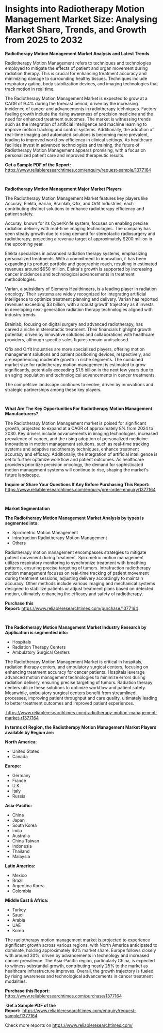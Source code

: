 <p><h1>Insights into Radiotherapy Motion Management Market Size: Analysing Market Share, Trends, and Growth from 2025 to 2032</h1></p><p><strong>Radiotherapy Motion Management Market Analysis and Latest Trends</strong></p>
<p><p>Radiotherapy Motion Management refers to techniques and technologies employed to mitigate the effects of patient and organ movement during radiation therapy. This is crucial for enhancing treatment accuracy and minimizing damage to surrounding healthy tissues. Techniques include respiratory gating, body stabilization devices, and imaging technologies that track motion in real time. </p><p>The Radiotherapy Motion Management Market is expected to grow at a CAGR of 9.4% during the forecast period, driven by the increasing incidence of cancer and advancements in radiotherapy techniques. Factors fueling growth include the rising awareness of precision medicine and the need for enhanced treatment outcomes. The market is witnessing trends such as the integration of artificial intelligence and machine learning to improve motion tracking and control systems. Additionally, the adoption of real-time imaging and automated solutions is becoming more prevalent, leading to improved workflow efficiency in clinical settings. As healthcare facilities invest in advanced technologies and training, the future of Radiotherapy Motion Management appears promising, with a focus on personalized patient care and improved therapeutic results.</p></p>
<p><strong>Get a Sample PDF of the Report:&nbsp;</strong> <a href="https://www.reliableresearchtimes.com/enquiry/request-sample/1377164?utm_campaign=1835&utm_medium=2&utm_source=Github&utm_content=ia&utm_term=13012025&utm_id=radiotherapy-motion-management">https://www.reliableresearchtimes.com/enquiry/request-sample/1377164</a></p>
<p>&nbsp;</p>
<p><strong>Radiotherapy Motion Management Major Market Players</strong></p>
<p><p>The Radiotherapy Motion Management Market features key players like Accuray, Elekta, Varian, Brainlab, Qfix, and Orfit Industries, each contributing distinct solutions to enhance radiotherapy efficiency and patient safety. </p><p>Accuray, known for its CyberKnife system, focuses on enabling precise radiation delivery with real-time imaging technologies. The company has seen steady growth due to rising demand for stereotactic radiosurgery and radiotherapy, projecting a revenue target of approximately $200 million in the upcoming year.</p><p>Elekta specializes in advanced radiation therapy systems, emphasizing personalized treatments. With a commitment to innovation, it has been expanding its product portfolio and geographic reach, resulting in estimated revenues around $950 million. Elekta's growth is supported by increasing cancer incidences and technological advancements in treatment methodologies.</p><p>Varian, a subsidiary of Siemens Healthineers, is a leading player in radiation oncology. Their systems are widely recognized for integrating artificial intelligence to optimize treatment planning and delivery. Varian has reported revenues exceeding $3 billion, with a robust growth trajectory as it invests in developing next-generation radiation therapy technologies aligned with industry trends.</p><p>Brainlab, focusing on digital surgery and advanced radiotherapy, has carved a niche in stereotactic treatment. Their financials highlight growth potential, driven by innovative solutions and collaborations with healthcare providers, although specific sales figures remain undisclosed.</p><p>Qfix and Orfit Industries are more specialized players, offering motion management solutions and patient positioning devices, respectively, and are experiencing moderate growth in niche segments. The combined market size for radiotherapy motion management is estimated to grow significantly, potentially exceeding $1.5 billion in the next few years due to an aging population and technological advancements in cancer treatments. </p><p>The competitive landscape continues to evolve, driven by innovations and strategic partnerships among these key players.</p></p>
<p>&nbsp;</p>
<p><strong>What Are The Key Opportunities For Radiotherapy Motion Management Manufacturers?</strong></p>
<p><p>The Radiotherapy Motion Management market is poised for significant growth, projected to expand at a CAGR of approximately 8% from 2024 to 2030. Key drivers include advancements in imaging technologies, increased prevalence of cancer, and the rising adoption of personalized medicine. Innovations in motion management solutions, such as real-time tracking systems and adaptive radiotherapy techniques, enhance treatment accuracy and efficacy. Additionally, the integration of artificial intelligence is set to further optimize workflow and patient outcomes. As healthcare providers prioritize precision oncology, the demand for sophisticated motion management systems will continue to rise, shaping the market's future landscape.</p></p>
<p><strong>Inquire or Share Your Questions If Any Before Purchasing This Report:</strong> <a href="https://www.reliableresearchtimes.com/enquiry/pre-order-enquiry/1377164?utm_campaign=1835&utm_medium=2&utm_source=Github&utm_content=ia&utm_term=13012025&utm_id=radiotherapy-motion-management">https://www.reliableresearchtimes.com/enquiry/pre-order-enquiry/1377164</a></p>
<p>&nbsp;</p>
<p><strong>Market Segmentation</strong></p>
<p><strong>The Radiotherapy Motion Management Market Analysis by types is segmented into:</strong></p>
<p><ul><li>Spirometric Motion Management</li><li>Intrafraction Radiotherapy Motion Management</li><li>Others</li></ul></p>
<p><p>Radiotherapy motion management encompasses strategies to mitigate patient movement during treatment. Spirometric motion management utilizes respiratory monitoring to synchronize treatment with breathing patterns, ensuring precise targeting of tumors. Intrafraction radiotherapy motion management focuses on real-time tracking of patient movement during treatment sessions, adjusting delivery accordingly to maintain accuracy. Other methods include various imaging and mechanical systems designed to stabilize patients or adjust treatment plans based on detected motion, ultimately enhancing the efficacy and safety of radiotherapy.</p></p>
<p><strong>Purchase this Report:&nbsp;</strong><a href="https://www.reliableresearchtimes.com/purchase/1377164?utm_campaign=1835&utm_medium=2&utm_source=Github&utm_content=ia&utm_term=13012025&utm_id=radiotherapy-motion-management">https://www.reliableresearchtimes.com/purchase/1377164</a></p>
<p>&nbsp;</p>
<p><strong>The Radiotherapy Motion Management Market Industry Research by Application is segmented into:</strong></p>
<p><ul><li>Hospitals</li><li>Radiation Therapy Centers</li><li>Ambulatory Surgical Centers</li></ul></p>
<p><p>The Radiotherapy Motion Management Market is critical in hospitals, radiation therapy centers, and ambulatory surgical centers, focusing on enhancing treatment accuracy for cancer patients. Hospitals leverage advanced motion management technologies to minimize errors during radiation delivery, ensuring precise targeting of tumors. Radiation therapy centers utilize these solutions to optimize workflow and patient safety. Meanwhile, ambulatory surgical centers benefit from streamlined processes, improving patient throughput and care quality, ultimately leading to better treatment outcomes and improved patient experiences.</p></p>
<p><a href="https://www.reliableresearchtimes.com/radiotherapy-motion-management-market-r1377164?utm_campaign=1835&utm_medium=2&utm_source=Github&utm_content=ia&utm_term=13012025&utm_id=radiotherapy-motion-management">&nbsp;https://www.reliableresearchtimes.com/radiotherapy-motion-management-market-r1377164</a></p>
<p><strong>In terms of Region, the Radiotherapy Motion Management Market Players available by Region are:</strong></p>
<p>
    <p> <strong> North America: </strong>
        <ul>
            <li>United States</li>
            <li>Canada</li>
        </ul>
        </p> 
    <p> <strong> Europe: </strong>
        <ul>
            <li>Germany</li>
            <li>France</li>
            <li>U.K.</li>
            <li>Italy</li>
            <li>Russia</li>
        </ul>
        </p> 
    <p> <strong> Asia-Pacific: </strong>
        <ul>
            <li>China</li>
            <li>Japan</li>
            <li>South Korea</li>
            <li>India</li>
            <li>Australia</li>
            <li>China Taiwan</li>
            <li>Indonesia</li>
            <li>Thailand</li>
            <li>Malaysia</li>
        </ul>
        </p> 
    <p> <strong> Latin America: </strong>
        <ul>
            <li>Mexico</li>
            <li>Brazil</li>
            <li>Argentina Korea</li>
            <li>Colombia</li>
        </ul>
        </p> 
    <p> <strong> Middle East & Africa: </strong>
        <ul>
            <li>Turkey</li>
            <li>Saudi</li>
            <li>Arabia</li>
            <li>UAE</li>
            <li>Korea</li>
        </ul>
    </p>
    </p>
<p><p>The radiotherapy motion management market is projected to experience significant growth across various regions, with North America anticipated to dominate, holding approximately 40% market share. Europe follows closely with around 30%, driven by advancements in technology and increased cancer prevalence. The Asia-Pacific region, particularly China, is expected to witness substantial growth, contributing nearly 25% to the market as healthcare infrastructure improves. Overall, the growth trajectory is fueled by rising awareness and technological advancements in cancer treatment modalities.</p></p>
<p><strong>Purchase this Report: </strong><a href="https://www.reliableresearchtimes.com/purchase/1377164?utm_campaign=1835&utm_medium=2&utm_source=Github&utm_content=ia&utm_term=13012025&utm_id=radiotherapy-motion-management">https://www.reliableresearchtimes.com/purchase/1377164</a></p>
<p>&nbsp;<strong>Get a Sample PDF of the Report:&nbsp;&nbsp;</strong><a href="https://www.reliableresearchtimes.com/enquiry/request-sample/1377164?utm_campaign=1835&utm_medium=2&utm_source=Github&utm_content=ia&utm_term=13012025&utm_id=radiotherapy-motion-management">https://www.reliableresearchtimes.com/enquiry/request-sample/1377164</a></p>
<p><strong></strong></p>
<p>Check more reports on <a href="https://www.reliableresearchtimes.com/?utm_campaign=1835&utm_medium=2&utm_source=Github&utm_content=ia&utm_term=13012025&utm_id=radiotherapy-motion-management">https://www.reliableresearchtimes.com/</a></p>